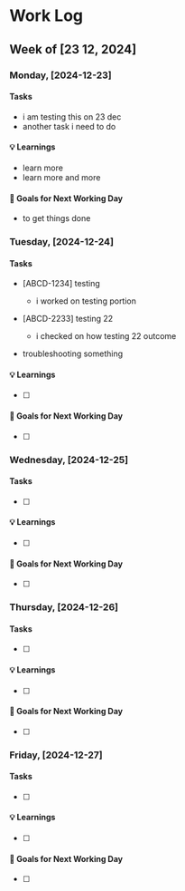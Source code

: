 # Work Log

## Week of [23 12, 2024]

### Monday, [2024-12-23]
#### Tasks
- i am testing this on 23 dec
- another task i need to do

#### 💡 Learnings
- learn more
- learn more and more

#### 🎯 Goals for Next Working Day
- to get things done

### Tuesday, [2024-12-24]
#### Tasks
- [ABCD-1234] testing
  - i worked on testing portion

- [ABCD-2233] testing 22
  - i checked on how testing 22 outcome

- troubleshooting something

#### 💡 Learnings
- [ ]

#### 🎯 Goals for Next Working Day
- [ ]

### Wednesday, [2024-12-25]
#### Tasks
- [ ] 

#### 💡 Learnings
- [ ]

#### 🎯 Goals for Next Working Day
- [ ]

### Thursday, [2024-12-26]
#### Tasks
- [ ] 

#### 💡 Learnings
- [ ]

#### 🎯 Goals for Next Working Day
- [ ]

### Friday, [2024-12-27]
#### Tasks
- [ ] 

#### 💡 Learnings
- [ ]

#### 🎯 Goals for Next Working Day
- [ ]

